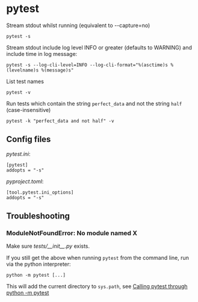 # pytest

Stream stdout whilst running (equivalent to --capture=no)

```
pytest -s
```

Stream stdout include log level INFO or greater (defaults to WARNING) and include time in log message:

```
pytest -s --log-cli-level=INFO --log-cli-format="%(asctime)s %(levelname)s %(message)s"
```

List test names

```
pytest -v
```

Run tests which contain the string `perfect_data` and not the string `half` (case-insensitive)

```
pytest -k "perfect_data and not half" -v
```

## Config files

_pytest.ini_:

```
[pytest]
addopts = "-s"
```

_pyproject.toml_:

```
[tool.pytest.ini_options]
addopts = "-s"
```

## Troubleshooting

### ModuleNotFoundError: No module named X

Make sure _tests/\_\_init\_\_.py_ exists.

If you still get the above when running `pytest` from the command line, run via the python interpreter:

```
python -m pytest [...]
```

This will add the current directory to `sys.path`, see [Calling pytest through python -m pytest](https://docs.pytest.org/en/latest/usage.html#calling-pytest-through-python-m-pytest)
